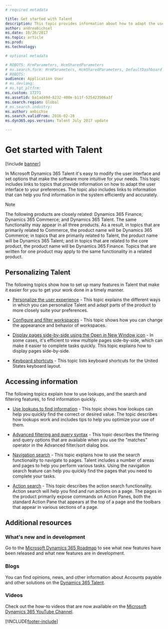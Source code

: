 ```yaml
---
# required metadata

title: Get started with Talent
description: This topic provides information about how to adapt the user interface to your preferences, as well as connect to the Help resources that are available within the product, and on the docs.microsoft.com site. 
author: andreabichsel
ms.date: 10/26/2017
ms.topic: article
ms.prod: 
ms.technology: 

# optional metadata

# ROBOTS: HrmParameters, HcmSharedParameters
# ms.search.form: HrmParameters, HcmSharedParameters, DefaultDashboard
# ROBOTS: 
audience: Application User
# ms.devlang: 
# ms.tgt_pltfrm: 
ms.custom: 17271
ms.assetid: ba1ad49d-8232-400e-b11f-525423506a3f
ms.search.region: Global
# ms.search.industry: 
ms.author: anbichse
ms.search.validFrom: 2016-02-28
ms.dyn365.ops.version: Talent July 2017 update

---
```

# Get started with Talent

[!include [banner](includes/banner.md)]

In Microsoft Dynamics 365 Talent it's easy to modify the user interface and set options that make the software more intuitive for your needs. This topic includes links to topics that provide information on how to adapt the user interface to your preferences. The topic also includes links to information that can help you find information in the system efficiently and accurately. 

> [!NOTE] 
> The following products are closely related: Dynamics 365 Finance; Dynamics 365 Commerce; and Dynamics 365 Talent. The same functionality may appear in all three products. As a result, in topics that are primarily related to Commerce, the product name will be Dynamics 365 Commerce; in topics that are primarily related to Talent, the product name will be Dynamics 365 Talent; and in topics that are related to the core product, the product name will be Dynamics 365 Finance. Topics that are written for one product may apply to the same functionality in a related product.

## Personalizing Talent 
The following topics show how to set up many features in Talent that make it easier for you to get your work done in a timely manner. 

-   [Personalize the user experience](../fin-ops-core/fin-ops/get-started/personalize-user-experience.md) - This topic explains the different ways in which you can personalize Talent and adapt parts of the product to more closely suite your preferences.

-   [Configure and filter workspaces](../fin-ops-core/fin-ops/get-started/configure-filter-workspaces.md) - This topic shows how you can change the appearance and behavior of workspaces.

-   [Display pages side-by-side using the Open in New Window icon](../fin-ops-core/fin-ops/get-started/display-pages-side-by-side.md) - In some cases, it's efficient to view multiple pages side-by-side, which can make it easier to complete tasks quickly. This topic explains how to display pages side-by-side. 

-   [Keyboard shortcuts](../fin-ops-core/fin-ops/get-started/shortcut-keys.md) - This topic lists keyboard shortcuts for the United States keyboard layout. 

## Accessing information
The following topics explain how to use lookups, and the search and filtering features, to find information quickly. 

-   [Use lookups to find information](../fin-ops-core/fin-ops/get-started/use-lookups-to-find-information.md) - This topic shows how lookups can help you quickly find the correct or desired value. The topic describes how lookups work and includes tips to help you optimize your use of them.

-   [Advanced filtering and query syntax](../fin-ops-core/fin-ops/get-started/advanced-filtering-query-options.md) - This topic describes the filtering and query options that are available when you use the "matches" operator in the Advanced filter/sort dialog box.

-   [Navigation search](../fin-ops-core/fin-ops/get-started/navigation-search.md) - This topic explains how to use the search functionality to navigate to pages. Talent includes a number of areas and pages to help you perform various tasks. Using the navigation search feature can help you quickly find the pages that you need to complete your tasks. 

-   [Action search](../fin-ops-core/fin-ops/get-started/action-search.md) - This topic describes the action search functionality. Action search will help you find and run actions on a page. The pages in the product primarily expose commands on Action Panes, both the standard Action Pane that appears at the top of a page and the toolbars that appear in various sections of a page.

## Additional resources

### What's new and in development
Go to the [Microsoft Dynamics 365 Roadmap](https://roadmap.dynamics.com/#application=c6ae025f-e42a-e711-810d-3863bb363e80) to see what new features have been released and what new features are in development.

### Blogs
You can find opinions, news, and other information about Accounts payable and other solutions on the [Dynamics 365 Talent](https://community.dynamics.com/enterprise/b/dynamics365fortalent). 

### Videos
Check out the how-to videos that are now available on the [Microsoft Dynamics 365 YouTube Channel](https://www.youtube.com/channel/UCJGCg4rB3QSs8y_1FquelBQ).



[!INCLUDE[footer-include](../includes/footer-banner.md)]